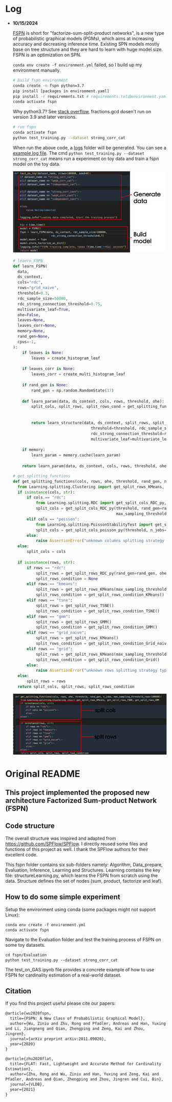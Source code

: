 # Log

- **10/15/2024**

  [FSPN](asset/doc/FSPN-A_New_Class_of_Probabilistic_Graphical_Model.pdf) is short for "factorize-sum-split-product networks", is a new type of probabilistic graphical models (PGMs), which aims at increasing accuracy and decreasing inference time. Existing SPN models mostly base on tree structure and they are hard to learn with huge model size. FSPN is an optimization on SPN.

  `conda env create -f environment.yml` failed, so I build up my environment manually. 
  ``` bash
  # build fspn environment
  conda create -n fspn python=3.7
  pip install [packages in environment.yaml]
  pip install -r requirements.txt # requirements.txt由environment.yaml提取而成
  conda activate fspn
  ```
  Why python3.7? See [stack overflow](https://stackoverflow.com/questions/66174862/import-error-cant-import-name-gcd-from-fractions), fractions.gcd dosen't run on version 3.9 and later versions.

  ```bash
  # run fspn
  conda activate fspn
  python test_training.py --dataset strong_corr_cat
  ```
  When run the above code, a [logs](logs/) folder will be generated. You can see a [example log file](logs/strong_corr_cat_20241015-160831.log). The cmd `python test_training.py --dataset strong_corr_cat` means run a experiment on toy data and train a fspn model on the toy data.

  ![code.png](asset/img/code.png)

  ``` python 
  # leaern_FSPN
  def learn_FSPN(
    data,
    ds_context,
    cols="rdc",
    rows="grid_naive",
    threshold=0.3,
    rdc_sample_size=50000,
    rdc_strong_connection_threshold=0.75,
    multivariate_leaf=True,
    ohe=False,
    leaves=None,
    leaves_corr=None,
    memory=None,
    rand_gen=None,
    cpus=-1,
  ):
      if leaves is None:
          leaves = create_histogram_leaf

      if leaves_corr is None:
          leaves_corr = create_multi_histogram_leaf

      if rand_gen is None:
          rand_gen = np.random.RandomState(17)

      def learn_param(data, ds_context, cols, rows, threshold, ohe):
          split_cols, split_rows, split_rows_cond = get_splitting_functions(cols, rows, ohe, threshold, rand_gen, cpus,
                                                                            rdc_sample_size)

          return learn_structure(data, ds_context, split_rows, split_rows_cond, split_cols, leaves, leaves_corr,
                                    threshold=threshold, rdc_sample_size=rdc_sample_size, 
                                    rdc_strong_connection_threshold=rdc_strong_connection_threshold,
                                    multivariate_leaf=multivariate_leaf)

      if memory:
          learn_param = memory.cache(learn_param)

      return learn_param(data, ds_context, cols, rows, threshold, ohe)
  ```

  ```python
  # get_splitting_functions
  def get_splitting_functions(cols, rows, ohe, threshold, rand_gen, n_jobs, max_sampling_threshold_rows=100000):
    from Learning.splitting.Clustering import get_split_rows_KMeans, get_split_rows_TSNE, get_split_rows_GMM
    if isinstance(cols, str):
        if cols == "rdc":
            from Learning.splitting.RDC import get_split_cols_RDC_py, get_split_rows_RDC_py
            split_cols = get_split_cols_RDC_py(threshold, rand_gen=rand_gen, ohe=ohe, n_jobs=n_jobs,
                                               max_sampling_threshold_cols=max_sampling_threshold_rows)
        elif cols == "poisson":
            from Learning.splitting.PoissonStabilityTest import get_split_cols_poisson_py
            split_cols = get_split_cols_poisson_py(threshold, n_jobs=n_jobs)
        else:
            raise AssertionError("unknown columns splitting strategy type %s" % str(cols))
    else:
        split_cols = cols

    if isinstance(rows, str):
        if rows == "rdc":
            split_rows = get_split_rows_RDC_py(rand_gen=rand_gen, ohe=ohe, n_jobs=n_jobs)
            split_rows_condition = None
        elif rows == "kmeans":
            split_rows = get_split_rows_KMeans(max_sampling_threshold_rows=max_sampling_threshold_rows)
            split_rows_condition = get_split_rows_condition_KMeans()
        elif rows == "tsne":
            split_rows = get_split_rows_TSNE()
            split_rows_condition = get_split_rows_condition_TSNE()
        elif rows == "gmm":
            split_rows = get_split_rows_GMM()
            split_rows_condition = get_split_rows_condition_GMM()
        elif rows == "grid_naive":
            split_rows = get_split_rows_KMeans()
            split_rows_condition = get_split_rows_condition_Grid_naive()
        elif rows == "grid":
            split_rows = get_split_rows_KMeans(max_sampling_threshold_rows=max_sampling_threshold_rows)
            split_rows_condition = get_split_rows_condition_Grid()
        else:
            raise AssertionError("unknown rows splitting strategy type %s" % str(rows))
    else:
        split_rows = rows
    return split_cols, split_rows, split_rows_condition
  ```

  ![code_2.png](asset/img/code_2.png)
# Original README

## This project implemented the proposed new architecture Factorized Sum-product Network (FSPN)

## Code structure
The overall structure was inspired and adapted from https://github.com/SPFlow/SPFlow. 
I directly reused some files and functions of this project as well. I thank the SPFlow authors for their excellent code.

This fspn folder contains six sub-folders namely: Algorithm, Data_prepare, Evaluation, Inference, Learning and Structures.
Learning contains the key file: structureLearning.py, which learns the FSPN from scratch using the data.
Structure defines the set of nodes (sum, product, factorize and leaf).

## How to do some simple experiment

Setup the environment using conda (some packages might not support Linux):
```
conda env create -f environment.yml
conda activate fspn
```
Navigate to the Evaluation folder and test the training process of FSPN on some toy datasets.
```
cd fspn/Evaluation
python test_training.py --dataset strong_corr_cat
```
The test_on_GAS.ipynb file provides a concrete example of how to use FSPN for cardinality estimation of a real-world dataset.

## Citation
If you find this project useful please cite our papers:
```
@article{wu2020fspn,
  title={FSPN: A New Class of Probabilistic Graphical Model},
  author={Wu, Ziniu and Zhu, Rong and Pfadler, Andreas and Han, Yuxing and Li, Jiangneng and Qian, Zhengping and Zeng, Kai and Zhou, Jingren},
  journal={arXiv preprint arXiv:2011.09020},
  year={2020}
}
```

```
@article{zhu2020flat,
  title={FLAT: Fast, Lightweight and Accurate Method for Cardinality Estimation},
  author={Zhu, Rong and Wu, Ziniu and Han, Yuxing and Zeng, Kai and Pfadler, Andreas and Qian, Zhengping and Zhou, Jingren and Cui, Bin},
  journal={VLDB},
  year={2021}
}
```
